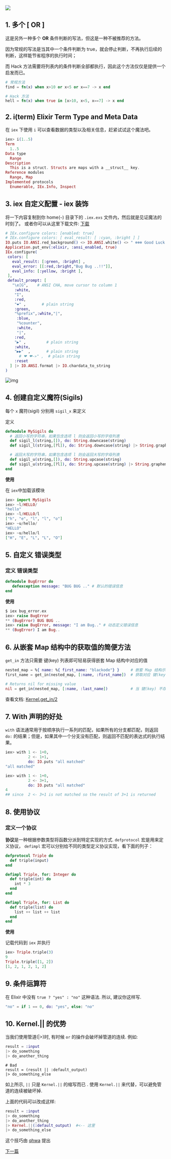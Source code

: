 <img class="elixirtip-img" src="assets/images/parts/elixir_tips_1.jpg"/>

## 1. 多个 \[ OR \]

这是另外一种多个 **OR** 条件判断的写法，但这是一种不被推荐的方法。

因为常规的写法是当其中一个条件判断为 true，就会停止判断，不再执行后续的判断，这样能节省程序的执行时间；

而 Hack 方法需要将列表内的条件判断全部都执行，因此这个方法仅仅是提供一个启发而已。

```elixir
# 常规方法
find = fn(x) when x>10 or x<5 or x==7 -> x end 

# Hack 方法
hell = fn(x) when true in [x>10, x<5, x==7] -> x end
```

## 2. i\(term\) Elixir Term Type and Meta Data

在 `iex` 下使用 `i` 可以查看数据的类型以及相关信息，赶紧试试这个魔法吧。

```elixir
iex> i(1..5)
Term
  1..5
Data type
  Range
Description
  This is a struct. Structs are maps with a __struct__ key.
Reference modules
  Range, Map
Implemented protocols
  Enumerable, IEx.Info, Inspect
```

## 3. iex 自定义配置 - iex 装饰

将一下内容复制到你 home(`~`) 目录下的 `.iex.exs` 文件内，然后就是见证魔法的时刻了。 或者你可以从这里下载文件: [下载](https://gist.github.com/blackode/5728517116d7a4d08f0a4faddd8c145a)

```elixir
# IEx.configure colors: [enabled: true]
# IEx.configure colors: [ eval_result: [ :cyan, :bright ] ]
IO.puts IO.ANSI.red_background() <> IO.ANSI.white() <> " ❄❄❄ Good Luck with Elixir ❄❄❄ " <> IO.ANSI.reset
Application.put_env(:elixir, :ansi_enabled, true)
IEx.configure(
 colors: [
   eval_result: [:green, :bright] ,
   eval_error: [[:red,:bright,"Bug Bug ..!!"]],
   eval_info: [:yellow, :bright ],
 ],
 default_prompt: [
   "\e[G",    # ANSI CHA, move cursor to column 1
    :white,
    "I",
    :red,
    "❤" ,       # plain string
    :green,
    "%prefix",:white,"|",
     :blue,
     "%counter",
     :white,
     "|",
    :red,
    "▶" ,         # plain string
    :white,
    "▶▶"  ,       # plain string
      # ❤ ❤-»" ,  # plain string
    :reset
  ] |> IO.ANSI.format |> IO.chardata_to_string
)
```

![img](assets/images/elixir-tips-1/68747470733a2f2f63646e2d696d616765732d312e6d656469756d2e636f6d2f6d61782f3830302f312a69792d49454c644238666a546f3548307341426c42512e706e67.png)

## 4. 创建自定义魔符(Sigils)

每个 `x` 魔符(sigil) 分别用 `sigil_x` 来定义

定义

```elixir
defmodule MySigils do
  # 返回小写的字符串，如果包含选项 l 则会返回小写的字母列表
  def sigil_l(string,[]), do: String.downcase(string)
  def sigil_l(string,[?l]), do: String.downcase(string) |> String.graphemes

  # 返回大写的字符串，如果包含选项 l 则会返回大写的字母列表
  def sigil_u(string,[]), do: String.upcase(string)
  def sigil_u(string,[?l]), do: String.upcase(string) |> String.graphemes
end
```

**使用**

在 `iex`中加载该模块

```elixir
iex> import MySigils
iex> ~l/HELLO/
"hello"
iex> ~l/HELLO/l
["h", "e", "l", "l", "o"]
iex> ~u/hello/
"HELLO"
iex> ~u/hello/l
["H", "E", "L", "L", "O"]
```

## 5. 自定义 错误类型

### 定义 错误类型

```elixir
defmodule BugError do
   defexception message: "BUG BUG .." # 默认的错误信息
end
```

**使用**

```elixir
$ iex bug_error.ex
iex> raise BugError
** (BugError) BUG BUG ..
iex> raise BugError, message: "I am Bug.." # 动态定义错误信息
** (BugError) I am Bug..
```

## 6. 从嵌套 Map 结构中的获取值的简便方法

`get_in` 方法只需要 键(key) 列表即可轻易获得嵌套 Map 结构中对应的值

```elixir
nested_map = %{ name: %{ first_name: "blackode"} }     # 嵌套 Map 结构示例
first_name = get_in(nested_map, [:name, :first_name])  # 获取对应 键(key) 的值

# Returns nil for missing value 
nil = get_in(nested_map, [:name, :last_name])          # 当 键(key) 不存在时返回 nil
```

查看文档: [Kernel.get\_in/2](http://elixir-lang.org/docs/stable/elixir/Kernel.html#get_in/2)

## 7. With 声明的好处

`with` 语法通常用于按顺序执行一系列的匹配，如果所有的分支都匹配，则返回 `do:` 的结果；但是，如果其中一个分支没有匹配，则返回不匹配的表达式的执行结果。

```elixir
iex> with 1 <- 1+0,
          2 <- 1+1,
          do: IO.puts "all matched"
"all matched"
```

```elixir
iex> with 1 <- 1+0,
          2 <- 3+1,
          do: IO.puts "all matched"
4
## since  2 <- 3+1 is not matched so the result of 3+1 is returned
```

## 8. 使用协议

### 定义一个协议

**协议**是一种根据参数类型将函数分派到特定实现的方式. `defprotocol` 宏是用来定义协议， `defimpl` 宏可以分别给不同的类型定义协议实现，看下面的列子：

```elixir
defprotocol Triple do    
  def triple(input)  
end  

defimpl Triple, for: Integer do    
  def triple(int) do     
    int * 3   
  end  
end   

defimpl Triple, for: List do
  def triple(list) do
    list ++ list ++ list   
  end  
end
```

**使用**

记载代码到  `iex`  并执行

```elixir
iex> Triple.triple(3) 
9
Triple.triple([1, 2])
[1, 2, 1, 2, 1, 2]
```

## 9. 条件运算符

在 Elixir 中没有 `true ? "yes" : "no"` 这种语法. 所以, 建议你这样写.

```elixir
"no" = if 1 == 0, do: "yes", else: "no"
```

## 10. Kernel.\|\| 的优势

当我们使用管道(|>)时, 有时候 `or` 的操作会破坏掉管道的连续. 例如:

```elixir
result = :input
|> do_something
|> do_another_thing
```

```text
# Bad
result = (result || :default_output)
|> do_something_else
```

如上所示, `||` 只是 `Kernel.||` 的缩写而已 . 使用 `Kernel.||` 来代替，可以避免管道的连续被破坏掉.

上面的代码可以改成这样:

```elixir
result = :input
|> do_something
|> do_another_thing
|> Kernel.||(:default_output)  #<-- 这里
|> do_something_else
```

这个技巧由 [qhwa](https://medium.com/@qhwa_85848) 提出

[下一篇](part2.md)
